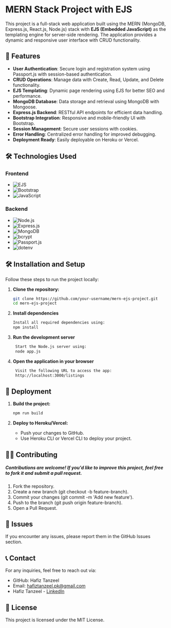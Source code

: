 # MERN Stack Project with EJS  

This project is a full-stack web application built using the MERN (MongoDB, Express.js, React.js, Node.js) stack with **EJS (Embedded JavaScript)** as the templating engine for server-side rendering. The application provides a dynamic and responsive user interface with CRUD functionality.  

## 🚀 Features  

- **User Authentication**: Secure login and registration system using Passport.js with session-based authentication.  
- **CRUD Operations**: Manage data with Create, Read, Update, and Delete functionality.  
- **EJS Templating**: Dynamic page rendering using EJS for better SEO and performance.  
- **MongoDB Database**: Data storage and retrieval using MongoDB with Mongoose.  
- **Express.js Backend**: RESTful API endpoints for efficient data handling.  
- **Bootstrap Integration**: Responsive and mobile-friendly UI with Bootstrap.  
- **Session Management**: Secure user sessions with cookies.  
- **Error Handling**: Centralized error handling for improved debugging.  
- **Deployment Ready**: Easily deployable on Heroku or Vercel.  

## 🛠️ Technologies Used  



### Frontend  
- ![EJS](https://img.shields.io/badge/EJS-Embedded%20JavaScript-blue)  
- ![Bootstrap](https://img.shields.io/badge/Bootstrap-5.0-purple)  
- ![JavaScript](https://img.shields.io/badge/JavaScript-ES6-yellow)  

### Backend  
- ![Node.js](https://img.shields.io/badge/Node.js-Server-6DA55F)  
- ![Express.js](https://img.shields.io/badge/Express.js-Framework-blue)  
- ![MongoDB](https://img.shields.io/badge/MongoDB-Mongoose-brightgreen)  
- ![bcrypt](https://img.shields.io/badge/Bcrypt-Password%20Hashing-orange)  
- ![Passport.js](https://img.shields.io/badge/Passport.js-Authentication%20Middleware-blue)  
- ![dotenv](https://img.shields.io/badge/dotenv-Environment%20Variables-yellowgreen)

## 🛠️ Installation and Setup

Follow these steps to run the project locally:  

1. **Clone the repository:**  
   ```bash  
   git clone https://github.com/your-username/mern-ejs-project.git  
   cd mern-ejs-project
2. **Install dependencies**
   ```bash  
   Install all required dependencies using:
   npm install
   
3. **Run the development server**
   ```bash  
    Start the Node.js server using:
    node app.js
   
4. **Open the application in your browser**
   ```bash  
    Visit the following URL to access the app:
    http://localhost:3000/listings

## 🚀 Deployment  

1. **Build the project:**
   ```bash
   npm run build
2. **Deploy to Heroku/Vercel:**
    
    - Push your changes to GitHub.
    - Use Heroku CLI or Vercel CLI to deploy your project.
      
## 👨‍💻 Contributing
##### Contributions are welcome! If you'd like to improve this project, feel free to fork it and submit a pull request.

1. Fork the repository.
2. Create a new branch (git checkout -b feature-branch).
3. Commit your changes (git commit -m 'Add new feature').
4. Push to the branch (git push origin feature-branch).
5. Open a Pull Request.

## 🐛 Issues

If you encounter any issues, please report them in the GitHub Issues section.

## 📞 Contact

For any inquiries, feel free to reach out via:

* GitHub: Hafiz Tanzeel
* Email: hafiztanzeel.pk@gmail.com
* Hafiz Tanzeel - [LinkedIn](https://www.linkedin.com/in/tanzeel-shamshad-8680a8309/)

## 📜 License
This project is licensed under the MIT License.







